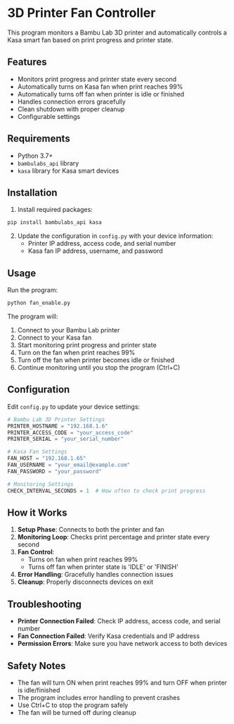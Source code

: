 # 3D Printer Fan Controller

This program monitors a Bambu Lab 3D printer and automatically controls a Kasa smart fan based on print progress and printer state.

## Features

- Monitors print progress and printer state every second
- Automatically turns on Kasa fan when print reaches 99%
- Automatically turns off fan when printer is idle or finished
- Handles connection errors gracefully
- Clean shutdown with proper cleanup
- Configurable settings

## Requirements

- Python 3.7+
- `bambulabs_api` library
- `kasa` library for Kasa smart devices

## Installation

1. Install required packages:
```bash
pip install bambulabs_api kasa
```

2. Update the configuration in `config.py` with your device information:
   - Printer IP address, access code, and serial number
   - Kasa fan IP address, username, and password

## Usage

Run the program:
```bash
python fan_enable.py
```

The program will:
1. Connect to your Bambu Lab printer
2. Connect to your Kasa fan
3. Start monitoring print progress and printer state
4. Turn on the fan when print reaches 99%
5. Turn off the fan when printer becomes idle or finished
6. Continue monitoring until you stop the program (Ctrl+C)

## Configuration

Edit `config.py` to update your device settings:

```python
# Bambu Lab 3D Printer Settings
PRINTER_HOSTNAME = "192.168.1.6"
PRINTER_ACCESS_CODE = "your_access_code"
PRINTER_SERIAL = "your_serial_number"

# Kasa Fan Settings
FAN_HOST = "192.168.1.65"
FAN_USERNAME = "your_email@example.com"
FAN_PASSWORD = "your_password"

# Monitoring Settings
CHECK_INTERVAL_SECONDS = 1  # How often to check print progress
```

## How it Works

1. **Setup Phase**: Connects to both the printer and fan
2. **Monitoring Loop**: Checks print percentage and printer state every second
3. **Fan Control**: 
   - Turns on fan when print reaches 99%
   - Turns off fan when printer state is 'IDLE' or 'FINISH'
4. **Error Handling**: Gracefully handles connection issues
5. **Cleanup**: Properly disconnects devices on exit

## Troubleshooting

- **Printer Connection Failed**: Check IP address, access code, and serial number
- **Fan Connection Failed**: Verify Kasa credentials and IP address
- **Permission Errors**: Make sure you have network access to both devices

## Safety Notes

- The fan will turn ON when print reaches 99% and turn OFF when printer is idle/finished
- The program includes error handling to prevent crashes
- Use Ctrl+C to stop the program safely
- The fan will be turned off during cleanup
